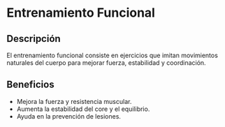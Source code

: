 # Entrenamiento Funcional
## Descripción
El entrenamiento funcional consiste en ejercicios que imitan movimientos naturales del cuerpo para mejorar fuerza, estabilidad y coordinación.
## Beneficios
- Mejora la fuerza y resistencia muscular.
- Aumenta la estabilidad del core y el equilibrio.
- Ayuda en la prevención de lesiones.
